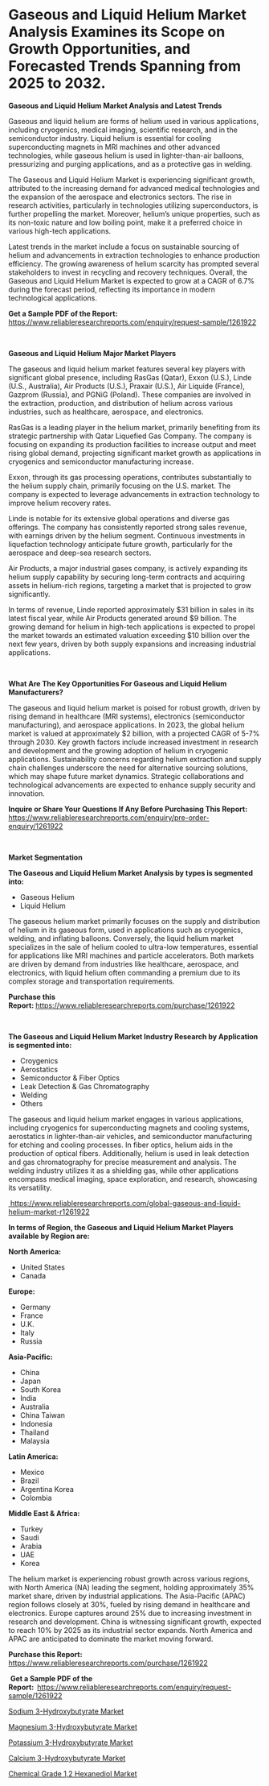 <p><h1>Gaseous and Liquid Helium Market Analysis Examines its Scope on Growth Opportunities, and Forecasted Trends Spanning from 2025 to 2032.</h1></p><p><strong>Gaseous and Liquid Helium Market Analysis and Latest Trends</strong></p>
<p><p>Gaseous and liquid helium are forms of helium used in various applications, including cryogenics, medical imaging, scientific research, and in the semiconductor industry. Liquid helium is essential for cooling superconducting magnets in MRI machines and other advanced technologies, while gaseous helium is used in lighter-than-air balloons, pressurizing and purging applications, and as a protective gas in welding.</p><p>The Gaseous and Liquid Helium Market is experiencing significant growth, attributed to the increasing demand for advanced medical technologies and the expansion of the aerospace and electronics sectors. The rise in research activities, particularly in technologies utilizing superconductors, is further propelling the market. Moreover, helium’s unique properties, such as its non-toxic nature and low boiling point, make it a preferred choice in various high-tech applications.</p><p>Latest trends in the market include a focus on sustainable sourcing of helium and advancements in extraction technologies to enhance production efficiency. The growing awareness of helium scarcity has prompted several stakeholders to invest in recycling and recovery techniques. Overall, the Gaseous and Liquid Helium Market is expected to grow at a CAGR of 6.7% during the forecast period, reflecting its importance in modern technological applications.</p></p>
<p><strong>Get a Sample PDF of the Report:&nbsp;</strong> <a href="https://www.reliableresearchreports.com/enquiry/request-sample/1261922?utm_campaign=9&utm_medium=2&utm_source=Github&utm_content=ia&utm_term=02022025&utm_id=gaseous-and-liquid-helium">https://www.reliableresearchreports.com/enquiry/request-sample/1261922</a></p>
<p>&nbsp;</p>
<p><strong>Gaseous and Liquid Helium Major Market Players</strong></p>
<p><p>The gaseous and liquid helium market features several key players with significant global presence, including RasGas (Qatar), Exxon (U.S.), Linde (U.S., Australia), Air Products (U.S.), Praxair (U.S.), Air Liquide (France), Gazprom (Russia), and PGNiG (Poland). These companies are involved in the extraction, production, and distribution of helium across various industries, such as healthcare, aerospace, and electronics.</p><p>RasGas is a leading player in the helium market, primarily benefiting from its strategic partnership with Qatar Liquefied Gas Company. The company is focusing on expanding its production facilities to increase output and meet rising global demand, projecting significant market growth as applications in cryogenics and semiconductor manufacturing increase.</p><p>Exxon, through its gas processing operations, contributes substantially to the helium supply chain, primarily focusing on the U.S. market. The company is expected to leverage advancements in extraction technology to improve helium recovery rates.</p><p>Linde is notable for its extensive global operations and diverse gas offerings. The company has consistently reported strong sales revenue, with earnings driven by the helium segment. Continuous investments in liquefaction technology anticipate future growth, particularly for the aerospace and deep-sea research sectors.</p><p>Air Products, a major industrial gases company, is actively expanding its helium supply capability by securing long-term contracts and acquiring assets in helium-rich regions, targeting a market that is projected to grow significantly.</p><p>In terms of revenue, Linde reported approximately $31 billion in sales in its latest fiscal year, while Air Products generated around $9 billion. The growing demand for helium in high-tech applications is expected to propel the market towards an estimated valuation exceeding $10 billion over the next few years, driven by both supply expansions and increasing industrial applications.</p></p>
<p>&nbsp;</p>
<p><strong>What Are The Key Opportunities For Gaseous and Liquid Helium Manufacturers?</strong></p>
<p><p>The gaseous and liquid helium market is poised for robust growth, driven by rising demand in healthcare (MRI systems), electronics (semiconductor manufacturing), and aerospace applications. In 2023, the global helium market is valued at approximately $2 billion, with a projected CAGR of 5-7% through 2030. Key growth factors include increased investment in research and development and the growing adoption of helium in cryogenic applications. Sustainability concerns regarding helium extraction and supply chain challenges underscore the need for alternative sourcing solutions, which may shape future market dynamics. Strategic collaborations and technological advancements are expected to enhance supply security and innovation.</p></p>
<p><strong>Inquire or Share Your Questions If Any Before Purchasing This Report:</strong> <a href="https://www.reliableresearchreports.com/enquiry/pre-order-enquiry/1261922?utm_campaign=9&utm_medium=2&utm_source=Github&utm_content=ia&utm_term=02022025&utm_id=gaseous-and-liquid-helium">https://www.reliableresearchreports.com/enquiry/pre-order-enquiry/1261922</a></p>
<p>&nbsp;</p>
<p><strong>Market Segmentation</strong></p>
<p><strong>The Gaseous and Liquid Helium Market Analysis by types is segmented into:</strong></p>
<p><ul><li>Gaseous Helium</li><li>Liquid Helium</li></ul></p>
<p><p>The gaseous helium market primarily focuses on the supply and distribution of helium in its gaseous form, used in applications such as cryogenics, welding, and inflating balloons. Conversely, the liquid helium market specializes in the sale of helium cooled to ultra-low temperatures, essential for applications like MRI machines and particle accelerators. Both markets are driven by demand from industries like healthcare, aerospace, and electronics, with liquid helium often commanding a premium due to its complex storage and transportation requirements.</p></p>
<p><strong>Purchase this Report:&nbsp;</strong><a href="https://www.reliableresearchreports.com/purchase/1261922?utm_campaign=9&utm_medium=2&utm_source=Github&utm_content=ia&utm_term=02022025&utm_id=gaseous-and-liquid-helium">https://www.reliableresearchreports.com/purchase/1261922</a></p>
<p>&nbsp;</p>
<p><strong>The Gaseous and Liquid Helium Market Industry Research by Application is segmented into:</strong></p>
<p><ul><li>Croygenics</li><li>Aerostatics</li><li>Semiconductor & Fiber Optics</li><li>Leak Detection & Gas Chromatography</li><li>Welding</li><li>Others</li></ul></p>
<p><p>The gaseous and liquid helium market engages in various applications, including cryogenics for superconducting magnets and cooling systems, aerostatics in lighter-than-air vehicles, and semiconductor manufacturing for etching and cooling processes. In fiber optics, helium aids in the production of optical fibers. Additionally, helium is used in leak detection and gas chromatography for precise measurement and analysis. The welding industry utilizes it as a shielding gas, while other applications encompass medical imaging, space exploration, and research, showcasing its versatility.</p></p>
<p><a href="https://www.reliableresearchreports.com/global-gaseous-and-liquid-helium-market-r1261922?utm_campaign=9&utm_medium=2&utm_source=Github&utm_content=ia&utm_term=02022025&utm_id=gaseous-and-liquid-helium">&nbsp;https://www.reliableresearchreports.com/global-gaseous-and-liquid-helium-market-r1261922</a></p>
<p><strong>In terms of Region, the Gaseous and Liquid Helium Market Players available by Region are:</strong></p>
<p>
    <p> <strong> North America: </strong>
        <ul>
            <li>United States</li>
            <li>Canada</li>
        </ul>
        </p> 
    <p> <strong> Europe: </strong>
        <ul>
            <li>Germany</li>
            <li>France</li>
            <li>U.K.</li>
            <li>Italy</li>
            <li>Russia</li>
        </ul>
        </p> 
    <p> <strong> Asia-Pacific: </strong>
        <ul>
            <li>China</li>
            <li>Japan</li>
            <li>South Korea</li>
            <li>India</li>
            <li>Australia</li>
            <li>China Taiwan</li>
            <li>Indonesia</li>
            <li>Thailand</li>
            <li>Malaysia</li>
        </ul>
        </p> 
    <p> <strong> Latin America: </strong>
        <ul>
            <li>Mexico</li>
            <li>Brazil</li>
            <li>Argentina Korea</li>
            <li>Colombia</li>
        </ul>
        </p> 
    <p> <strong> Middle East & Africa: </strong>
        <ul>
            <li>Turkey</li>
            <li>Saudi</li>
            <li>Arabia</li>
            <li>UAE</li>
            <li>Korea</li>
        </ul>
    </p>
    </p>
<p><p>The helium market is experiencing robust growth across various regions, with North America (NA) leading the segment, holding approximately 35% market share, driven by industrial applications. The Asia-Pacific (APAC) region follows closely at 30%, fueled by rising demand in healthcare and electronics. Europe captures around 25% due to increasing investment in research and development. China is witnessing significant growth, expected to reach 10% by 2025 as its industrial sector expands. North America and APAC are anticipated to dominate the market moving forward.</p></p>
<p><strong>Purchase this Report: </strong><a href="https://www.reliableresearchreports.com/purchase/1261922?utm_campaign=9&utm_medium=2&utm_source=Github&utm_content=ia&utm_term=02022025&utm_id=gaseous-and-liquid-helium">https://www.reliableresearchreports.com/purchase/1261922</a></p>
<p>&nbsp;<strong>Get a Sample PDF of the Report:&nbsp;&nbsp;</strong><a href="https://www.reliableresearchreports.com/enquiry/request-sample/1261922?utm_campaign=9&utm_medium=2&utm_source=Github&utm_content=ia&utm_term=02022025&utm_id=gaseous-and-liquid-helium">https://www.reliableresearchreports.com/enquiry/request-sample/1261922</a></p>
<p><strong></strong></p>
<p><p><a href="https://github.com/danikabiele541/Market-Research-Report-List-1/blob/main/sodium-3-hydroxybutyrate-market.md?utm_campaign=9&utm_medium=2&utm_source=Github&utm_content=ia&utm_term=02022025&utm_id=gaseous-and-liquid-helium">Sodium 3-Hydroxybutyrate Market</a></p><p><a href="https://github.com/organophelia8282/Market-Research-Report-List-1/blob/main/magnesium-3-hydroxybutyrate-market.md?utm_campaign=9&utm_medium=2&utm_source=Github&utm_content=ia&utm_term=02022025&utm_id=gaseous-and-liquid-helium">Magnesium 3-Hydroxybutyrate Market</a></p><p><a href="https://github.com/savannabyun726/Market-Research-Report-List-1/blob/main/potassium-3-hydroxybutyrate-market.md?utm_campaign=9&utm_medium=2&utm_source=Github&utm_content=ia&utm_term=02022025&utm_id=gaseous-and-liquid-helium">Potassium 3-Hydroxybutyrate Market</a></p><p><a href="https://github.com/jamastodola515/Market-Research-Report-List-1/blob/main/calcium-3-hydroxybutyrate-market.md?utm_campaign=9&utm_medium=2&utm_source=Github&utm_content=ia&utm_term=02022025&utm_id=gaseous-and-liquid-helium">Calcium 3-Hydroxybutyrate Market</a></p><p><a href="https://github.com/ulyssacrayne00231/Market-Research-Report-List-1/blob/main/chemical-grade-12-hexanediol-market.md?utm_campaign=9&utm_medium=2&utm_source=Github&utm_content=ia&utm_term=02022025&utm_id=gaseous-and-liquid-helium">Chemical Grade 1,2 Hexanediol Market</a></p></p>